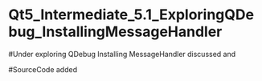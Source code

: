 # Qt5_Intermediate_5.1_ExploringQDebug_InstallingMessageHandler

#Under exploring QDebug Installing MessageHandler discussed and

#SourceCode added 
